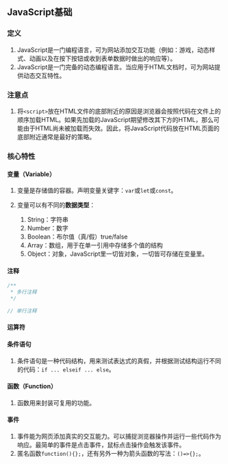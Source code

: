 ## JavaScript基础



### 定义

1. JavaScript是一门编程语言，可为网站添加交互功能（例如：游戏，动态样式、动画以及在按下按钮或收到表单数据时做出的响应等）。
2. JavaScript是一门完备的动态编程语言。当应用于HTML文档时，可为网站提供动态交互特性。



### 注意点

1. 将`<script>`放在HTML文件的底部附近的原因是浏览器会按照代码在文件上的顺序加载HTML。如果先加载的JavaScript期望修改其下方的HTML，那么可能由于HTML尚未被加载而失效。因此，将JavaScript代码放在HTML页面的底部附近通常是最好的策略。



### 核心特性

#### 变量（Variable）

1. 变量是存储值的容器。声明变量关键字：`var`或`let`或`const`。
   
2. 变量可以有不同的**数据类型**：
   1. String：字符串
   2. Number：数字
   3. Boolean：布尔值（真/假）true/false
   4. Array：数组，用于在单一引用中存储多个值的结构
   5. Object：对象，JavaScript里一切皆对象，一切皆可存储在变量里。

#### 注释
```js
/**
 * 多行注释
 */

// 单行注释
```

#### 运算符


#### 条件语句

1. 条件语句是一种代码结构，用来测试表达式的真假，并根据测试结构运行不同的代码：`if ... elseif ... else`。

#### 函数（Function）

1. 函数用来封装可复用的功能。

#### 事件

1. 事件能为网页添加真实的交互能力。可以捕捉浏览器操作并运行一些代码作为响应。最简单的事件是点击事件，鼠标点击操作会触发该事件。
2. 匿名函数`function(){};`，还有另外一种为箭头函数的写法：`()=>{};`。
